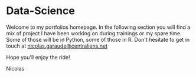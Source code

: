 # Data-Science

Welcome to my portfolios homepage. In the following section you will find a mix of project I have been working on during trainings or my spare time. Some of those will be in Python, some of those in R. 
Don't hesitate to get in touch at nicolas.garaude@centraliens.net

Hope you'll enjoy the ride!

Nicolas
